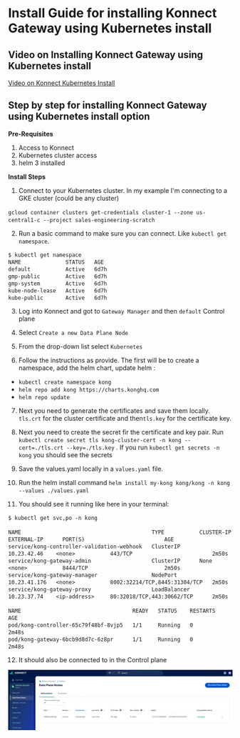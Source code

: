 # Install Guide for installing Konnect Gateway using Kubernetes install 

## Video on Installing Konnect Gateway using Kubernetes install 


[Video on Konnect Kubernetes Install]()

## Step by step for installing Konnect Gateway using Kubernetes install option

**Pre-Requisites**

1. Access to Konnect
2. Kubernetes cluster access
3. helm 3 installed

**Install Steps**

1. Connect to your Kubernetes cluster. In my example I'm connecting to a GKE cluster (could be any cluster)

`gcloud container clusters get-credentials cluster-1 --zone us-central1-c --project sales-engineering-scratch`

2. Run a basic command to make sure you can connect. Like `kubectl get namespace`.

```
$ kubectl get namespace
NAME              STATUS   AGE
default           Active   6d7h
gmp-public        Active   6d7h
gmp-system        Active   6d7h
kube-node-lease   Active   6d7h
kube-public       Active   6d7h
```
3. Log into Konnect and got to `Gateway Manager` and then `default` Control plane
4. Select `Create a new Data Plane Node`  
5. From the drop-down list select `Kubernetes`

6. Follow the instructions as provide. The first will be to create a namespace, add the helm chart, update helm :

- `kubectl create namespace kong`
- `helm repo add kong https://charts.konghq.com`
- `helm repo update`

7. Next you need to generate the certificates and save them locally. `tls.crt` for the cluster certificate and then`tls.key` for the certificate key. 
8. Next you need to create the secret fir the certificate and key pair. Run `kubectl create secret tls kong-cluster-cert -n kong --cert=./tls.crt --key=./tls.key` . If you run `kubectl get secrets -n kong` you should see the secrets
9. Save the values.yaml locally in a `values.yaml` file.
10. Run the helm install command `helm install my-kong kong/kong -n kong --values ./values.yaml`

11. You should see it running like here in your terminal:
    
```
$ kubectl get svc,po -n kong

NAME                                         TYPE           CLUSTER-IP     EXTERNAL-IP      PORT(S)                         AGE
service/kong-controller-validation-webhook   ClusterIP      10.23.42.46    <none>           443/TCP                         2m50s
service/kong-gateway-admin                   ClusterIP      None           <none>           8444/TCP                        2m50s
service/kong-gateway-manager                 NodePort       10.23.41.176   <none>           8002:32214/TCP,8445:31304/TCP   2m50s
service/kong-gateway-proxy                   LoadBalancer   10.23.37.74    <ip-address>     80:32018/TCP,443:30662/TCP      2m50s

NAME                                   READY   STATUS    RESTARTS   AGE
pod/kong-controller-65c79f48bf-8vjp5   1/1     Running   0          2m48s
pod/kong-gateway-6bcb9d8d7c-6z8pr      1/1     Running   0          2m48s
```


12.  It should also be connected to in the Control plane

![Terminal](../images/data-plane-nodes.png)

